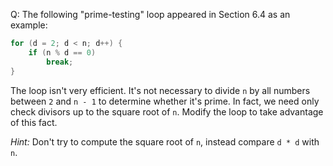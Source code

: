Q: The following "prime-testing" loop appeared in Section 6.4 as an example:

```c
for (d = 2; d < n; d++) {
    if (n % d == 0)
        break;
}
```

The loop isn't very efficient. It's not necessary to divide `n` by all numbers
between `2` and `n - 1` to determine whether it's prime. In fact, we need only
check divisors up to the square root of `n`. Modify the loop to take advantage
of this fact.

<em>Hint:</em> Don't try to compute the square root of `n`, instead compare `d *
d` with `n`.

